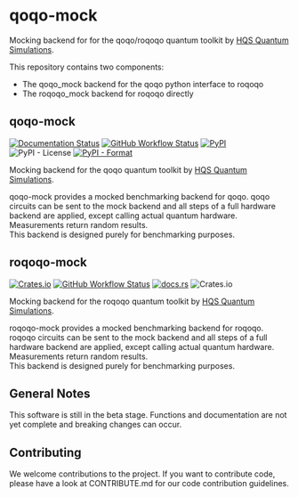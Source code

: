 # qoqo-mock

Mocking backend for for the qoqo/roqoqo quantum toolkit by [HQS Quantum Simulations](https://quantumsimulations.de).

This repository contains two components:

* The qoqo_mock backend for the qoqo python interface to roqoqo
* The roqoqo_mock backend for roqoqo directly

## qoqo-mock

[![Documentation Status](https://readthedocs.org/projects/qoqo_mock/badge/?version=latest)](https://qoqo_mock.readthedocs.io/en/latest/?badge=latest)
[![GitHub Workflow Status](https://github.com/HQSquantumsimulations/qoqo_mock/workflows/ci_tests/badge.svg)](https://github.com/HQSquantumsimulations/qoqo_mock/actions)
[![PyPI](https://img.shields.io/pypi/v/qoqo_mock)](https://pypi.org/project/qoqo_mock/)
![PyPI - License](https://img.shields.io/pypi/l/qoqo_mock)
[![PyPI - Format](https://img.shields.io/pypi/format/qoqo_mock)](https://pypi.org/project/qoqo_mock/)

Mocking backend for the qoqo quantum toolkit by [HQS Quantum Simulations](https://quantumsimulations.de).

qoqo-mock provides a mocked benchmarking backend for qoqo.
qoqo circuits can be sent to the mock backend and all steps of a full hardware backend are applied, except calling actual quantum hardware. Measurements return random results.  
This backend is designed purely for benchmarking purposes.

## roqoqo-mock

[![Crates.io](https://img.shields.io/crates/v/roqoqo-mock)](https://crates.io/crates/roqoqo-mock)
[![GitHub Workflow Status](https://github.com/HQSquantumsimulations/qoqo_mock/workflows/ci_tests/badge.svg)](https://github.com/HQSquantumsimulations/qoqo_mock/actions)
[![docs.rs](https://img.shields.io/docsrs/roqoqo-mock)](https://docs.rs/roqoqo-mock/)
![Crates.io](https://img.shields.io/crates/l/roqoqo-mock)

Mocking backend for the roqoqo quantum toolkit by [HQS Quantum Simulations](https://quantumsimulations.de).

roqoqo-mock provides a mocked benchmarking backend for roqoqo.
roqoqo circuits can be sent to the mock backend and all steps of a full hardware backend are applied, except calling actual quantum hardware. Measurements return random results.  
This backend is designed purely for benchmarking purposes.

## General Notes

This software is still in the beta stage. Functions and documentation are not yet complete and breaking changes can occur.

## Contributing

We welcome contributions to the project. If you want to contribute code, please have a look at CONTRIBUTE.md for our code contribution guidelines.
